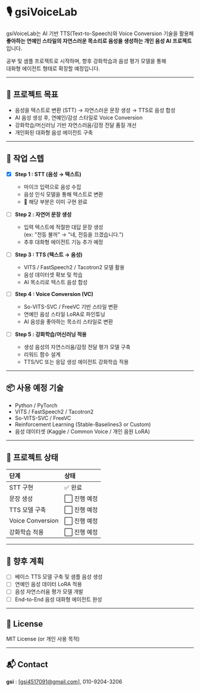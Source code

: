 # 🎙️ gsiVoiceLab

gsiVoiceLab는 AI 기반 TTS(Text-to-Speech)와 Voice Conversion 기술을 활용해  
**좋아하는 연예인 스타일의 자연스러운 목소리로 음성을 생성하는 개인 음성 AI 프로젝트**입니다.  

공부 및 샘플 프로젝트로 시작하며, 향후 강화학습과 음성 평가 모델을 통해  
대화형 에이전트 형태로 확장할 예정입니다.

---

## 📌 프로젝트 목표

- 음성을 텍스트로 변환 (STT) → 자연스러운 문장 생성 → TTS로 음성 합성
- AI 음성 생성 후, 연예인/감성 스타일로 Voice Conversion
- 강화학습/머신러닝 기반 자연스러움/감정 전달 품질 개선
- 개인화된 대화형 음성 에이전트 구축

---

## 📂 작업 스텝  

- [x] **Step 1 : STT (음성 → 텍스트)**
  - 마이크 입력으로 음성 수집
  - 음성 인식 모델을 통해 텍스트로 변환
  - 📌 해당 부분은 이미 구현 완료  

- [ ] **Step 2 : 자연어 문장 생성**
  - 입력 텍스트에 적절한 대답 문장 생성  
  (ex: "전등 불꺼" → "네, 전등을 끄겠습니다.")  
  - 추후 대화형 에이전트 기능 추가 예정  

- [ ] **Step 3 : TTS (텍스트 → 음성)**
  - VITS / FastSpeech2 / Tacotron2 모델 활용  
  - 음성 데이터셋 확보 및 학습  
  - AI 목소리로 텍스트 음성 합성  

- [ ] **Step 4 : Voice Conversion (VC)**
  - So-VITS-SVC / FreeVC 기반 스타일 변환  
  - 연예인 음성 스타일 LoRA로 파인튜닝  
  - AI 음성을 좋아하는 목소리 스타일로 변환  

- [ ] **Step 5 : 강화학습/머신러닝 적용**
  - 생성 음성의 자연스러움/감정 전달 평가 모델 구축  
  - 리워드 함수 설계  
  - TTS/VC 또는 응답 생성 에이전트 강화학습 적용  

---

## 📦 사용 예정 기술

- Python / PyTorch
- VITS / FastSpeech2 / Tacotron2
- So-VITS-SVC / FreeVC
- Reinforcement Learning (Stable-Baselines3 or Custom)
- 음성 데이터셋 (Kaggle / Common Voice / 개인 음원 LoRA)

---

## 📌 프로젝트 상태  

| 단계             | 상태       |
|:----------------|:------------|
| STT 구현         | ✅ 완료       |
| 문장 생성         | ⬜ 진행 예정  |
| TTS 모델 구축    | ⬜ 진행 예정  |
| Voice Conversion | ⬜ 진행 예정  |
| 강화학습 적용     | ⬜ 진행 예정  |

---

## 📌 향후 계획

- [ ] 베이스 TTS 모델 구축 및 샘플 음성 생성  
- [ ] 연예인 음성 데이터 LoRA 적용  
- [ ] 음성 자연스러움 평가 모델 개발  
- [ ] End-to-End 음성 대화형 에이전트 완성  

---

## 📄 License  
MIT License (or 개인 사용 목적)

---

## 📬 Contact  
**gsi** : [gsi4517091@gmail.com], 010-9204-3206



